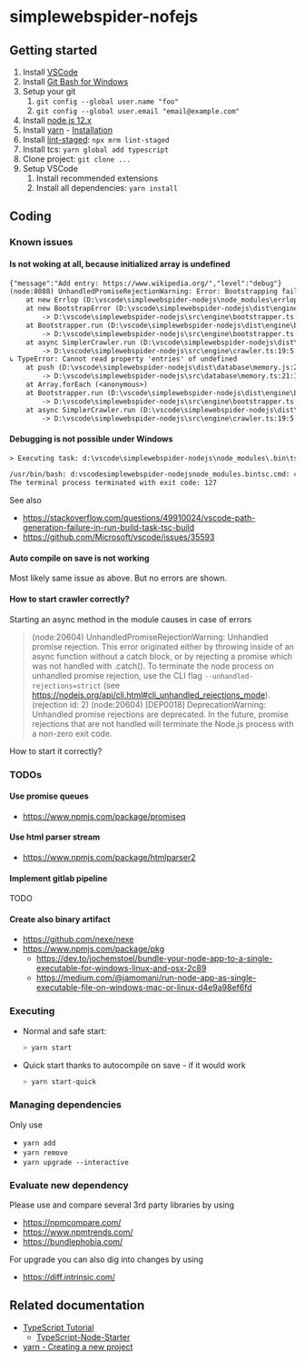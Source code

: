# simplewebspider-nofejs

## Getting started

1. Install [VSCode](https://code.visualstudio.com/)
2. Install [Git Bash for Windows](https://gitforwindows.org/)
3. Setup your git
   1. `git config --global user.name "foo"`
   2. `git config --global user.email "email@example.com"`
4. Install [node.js 12.x](https://nodejs.org/)
5. Install [yarn](https://yarnpkg.com/) - [Installation](https://classic.yarnpkg.com/en/docs/install/#windows-stable)
6. Install [lint-staged](https://github.com/okonet/lint-staged): `npx mrm lint-staged`
7. Install tcs: `yarn global add typescript`
8. Clone project: `git clone ...`
9. Setup VSCode
   1. Install recommended extensions
   2. Install all dependencies: `yarn install`

## Coding

### Known issues

#### Is not woking at all, because initialized array is undefined

```txt
{"message":"Add entry: https://www.wikipedia.org/","level":"debug"}
(node:8088) UnhandledPromiseRejectionWarning: Error: Bootstrapping failed
    at new Errlop (D:\vscode\simplewebspider-nodejs\node_modules\errlop\edition-es5\index.js:57:18)
    at new BootstrapError (D:\vscode\simplewebspider-nodejs\dist\engine\bootstrapper.js:22:9)
        -> D:\vscode\simplewebspider-nodejs\src\engine\bootstrapper.ts:19:5
    at Bootstrapper.run (D:\vscode\simplewebspider-nodejs\dist\engine\bootstrapper.js:42:19)
        -> D:\vscode\simplewebspider-nodejs\src\engine\bootstrapper.ts:41:13
    at async SimplerCrawler.run (D:\vscode\simplewebspider-nodejs\dist\engine\crawler.js:23:9)
        -> D:\vscode\simplewebspider-nodejs\src\engine\crawler.ts:19:5
↳ TypeError: Cannot read property 'entries' of undefined
    at push (D:\vscode\simplewebspider-nodejs\dist\database\memory.js:25:14)
        -> D:\vscode\simplewebspider-nodejs\src\database\memory.ts:21:10
    at Array.forEach (<anonymous>)
    at Bootstrapper.run (D:\vscode\simplewebspider-nodejs\dist\engine\bootstrapper.js:39:18)
        -> D:\vscode\simplewebspider-nodejs\src\engine\bootstrapper.ts:39:10
    at async SimplerCrawler.run (D:\vscode\simplewebspider-nodejs\dist\engine\crawler.js:23:9)
        -> D:\vscode\simplewebspider-nodejs\src\engine\crawler.ts:19:5
```

#### Debugging is not possible under Windows

```txt
> Executing task: d:\vscode\simplewebspider-nodejs\node_modules\.bin\tsc.cmd -p d:\vscode\simplewebspider-nodejs\tsconfig.json <

/usr/bin/bash: d:vscodesimplewebspider-nodejsnode_modules.bintsc.cmd: command not found
The terminal process terminated with exit code: 127
```

See also

* <https://stackoverflow.com/questions/49910024/vscode-path-generation-failure-in-run-build-task-tsc-build>
* <https://github.com/Microsoft/vscode/issues/35593>

#### Auto compile on save is not working

Most likely same issue as above. But no errors are shown.

#### How to start crawler correctly?

Starting an async method in the module causes in case of errors

> (node:20604) UnhandledPromiseRejectionWarning: Unhandled promise rejection. This error originated either by throwing inside of an async function without a catch block, or by rejecting a promise which was not handled with .catch(). To terminate the node process on unhandled promise rejection, use the CLI flag `--unhandled-rejections=strict` (see https://nodejs.org/api/cli.html#cli_unhandled_rejections_mode). (rejection id: 2)
> (node:20604) [DEP0018] DeprecationWarning: Unhandled promise rejections are deprecated. In the future, promise rejections that are not handled will terminate the Node.js process with a non-zero exit code.

How to start it correctly?

### TODOs

#### Use promise queues

* <https://www.npmjs.com/package/promiseq>

#### Use html parser stream

* <https://www.npmjs.com/package/htmlparser2>

#### Implement gitlab pipeline

TODO

#### Create also binary artifact

* <https://github.com/nexe/nexe>
* <https://www.npmjs.com/package/pkg>
  * <https://dev.to/jochemstoel/bundle-your-node-app-to-a-single-executable-for-windows-linux-and-osx-2c89>
  * <https://medium.com/@jamomani/run-node-app-as-single-executable-file-on-windows-mac-or-linux-d4e9a98ef6fd>

### Executing

* Normal and safe start:

   ```sh
   > yarn start
   ```

* Quick start thanks to autocompile on save - if it would work

   ```sh
   > yarn start-quick
   ```

### Managing dependencies

Only use

* `yarn add`
* `yarn remove`
* `yarn upgrade --interactive`

### Evaluate new dependency

Please use and compare several 3rd party libraries by using

* <https://npmcompare.com/>
* <https://www.npmtrends.com/>
* <https://bundlephobia.com/>

For upgrade you can also dig into changes by using

* <https://diff.intrinsic.com/>

## Related documentation

* [TypeScript Tutorial](https://www.typescriptlang.org/docs/tutorial.html)
  * [TypeScript-Node-Starter](https://github.com/microsoft/TypeScript-Node-Starter/blob/master/README.md)
* [yarn - Creating a new project](https://classic.yarnpkg.com/en/docs/creating-a-project/)

